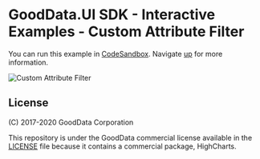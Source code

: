 # GoodData.UI SDK - Interactive Examples - Custom Attribute Filter

You can run this example in [CodeSandbox](https://codesandbox.io/s/github/gooddata/gooddata-ui-examples/tree/master/example-customattributefilter?file=/src/App/index.js). Navigate [up](https://github.com/gooddata/gooddata-ui-examples) for more information.

![Custom Attribute Filter](/assets/example-localhost-customattributefilter.png)

## License

(C) 2017-2020 GoodData Corporation

This repository is under the GoodData commercial license available in the [LICENSE](LICENSE) file because it contains a commercial package, HighCharts.
